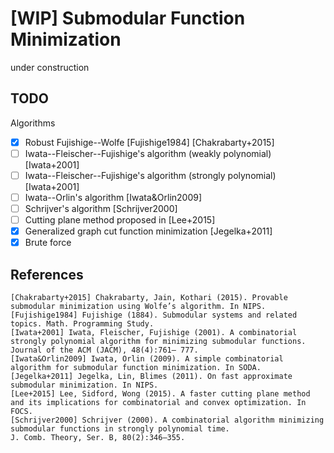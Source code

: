 # [WIP] Submodular Function Minimization

under construction

## TODO

Algorithms

- [x] Robust Fujishige--Wolfe [Fujishige1984] [Chakrabarty+2015]
- [ ] Iwata--Fleischer--Fujishige's algorithm (weakly polynomial) [Iwata+2001]
- [ ] Iwata--Fleischer--Fujishige's algorithm (strongly polynomial) [Iwata+2001]
- [ ] Iwata--Orlin's algorithm [Iwata&Orlin2009]
- [ ] Schrijver's algorithm [Schrijver2000]
- [ ] Cutting plane method proposed in [Lee+2015]
- [x] Generalized graph cut function minimization [Jegelka+2011]
- [x] Brute force

## References

```
[Chakrabarty+2015] Chakrabarty, Jain, Kothari (2015). Provable submodular minimization using Wolfe’s algorithm. In NIPS.
[Fujishige1984] Fujishige (1884). Submodular systems and related topics. Math. Programming Study.
[Iwata+2001] Iwata, Fleischer, Fujishige (2001). A combinatorial strongly polynomial algorithm for minimizing submodular functions. Journal of the ACM (JACM), 48(4):761– 777.
[Iwata&Orlin2009] Iwata, Orlin (2009). A simple combinatorial algorithm for submodular function minimization. In SODA.
[Jegelka+2011] Jegelka, Lin, Blimes (2011). On fast approximate submodular minimization. In NIPS.
[Lee+2015] Lee, Sidford, Wong (2015). A faster cutting plane method and its implications for combinatorial and convex optimization. In FOCS.
[Schrijver2000] Schrijver (2000). A combinatorial algorithm minimizing submodular functions in strongly polynomial time.
J. Comb. Theory, Ser. B, 80(2):346–355.
```
